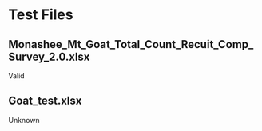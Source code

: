 # Test Files

## Monashee_Mt_Goat_Total_Count_Recuit_Comp_Survey_2.0.xlsx

Valid

## Goat_test.xlsx

Unknown

